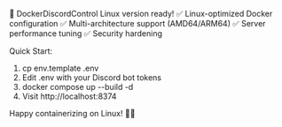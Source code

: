 🐧 DockerDiscordControl Linux version ready! 
✅ Linux-optimized Docker configuration
✅ Multi-architecture support (AMD64/ARM64) 
✅ Server performance tuning
✅ Security hardening

Quick Start:
1. cp env.template .env
2. Edit .env with your Discord bot tokens
3. docker compose up --build -d
4. Visit http://localhost:8374

Happy containerizing on Linux! 🐧🐳
